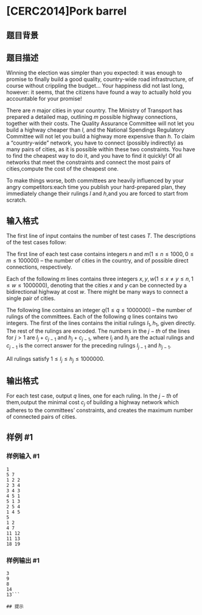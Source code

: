 # [CERC2014]Pork barrel

## 题目背景



## 题目描述

Winning the election was simpler than you expected: it was enough to promise to finally build a good quality, country-wide road infrastructure, of course without crippling the budget... Your happiness did not last long, however: it seems, that the citizens have found a way to actually hold you accountable for your promise!

There are $n$ major cities in your country. The Ministry of Transport has prepared a detailed map, outlining $m$ possible highway connections, together with their costs. The Quality Assurance Committee will not let you build a highway cheaper than $l$, and the National Spendings Regulatory Committee will not let you build a highway more expensive than $h$. To claim a “country-wide” network, you have to connect (possibly indirectly) as many pairs of cities, as it is possible within these two constraints. You have to find the cheapest way to do it, and you have to find it quickly! Of all networks that meet the constraints and connect the most pairs of cities,compute the cost of the cheapest one.

To make things worse, both committees are heavily influenced by your angry competitors:each time you publish your hard-prepared plan, they immediately change their rulings $l$ and $h$,and you are forced to start from scratch.

## 输入格式

The first line of input contains the number of test cases $T$. The descriptions of the test cases follow:

The first line of each test case contains integers $n$ and $m(1 \le n \le 1000, 0 \le m \le 100 000)$ – the number of cities in the country, and of possible direct connections, respectively.

Each of the following $m$ lines contains three integers $x, y, w (1 \le x ≠ y \le n, 1 \le w \le 1 000 000)$, denoting that the cities $x$ and $y$ can be connected by a bidirectional highway at cost $w$. There might be many ways to connect a single pair of cities.

The following line contains an integer $q(1 \le q \le 1 000 000)$ – the number of rulings of the committees. Each of the following $q$ lines contains two integers. The first of the lines contains the initial rulings $l_1, h_1$, given directly. The rest of the rulings are encoded. The numbers in the $j-th$ of the lines for $j > 1$ are $l_j + c_{j -1}$ and $h_j + c_{j-1}$, where $l_j$ and $h_j$ are the actual rulings and $c_{j-1}$ is the correct answer for the preceding rulings $l_{j-1}$ and $h_{j-1}$.

All rulings satisfy $1 \le l_j \le h_j \le 1 000 000$.


## 输出格式

For each test case, output $q$ lines, one for each ruling. In the $j-th$ of them,output the minimal cost $c_j$ of building a highway network which adheres to the committees’ constraints, and creates the maximum number of connected pairs of cities.


## 样例 #1

### 样例输入 #1
```
1
5 7
1 2 2
2 3 4
3 4 3
4 5 1
5 1 3
2 5 4
1 4 5
5
1 2
4 7
11 12
11 13
18 19
```

### 样例输出 #1

```
3
9
8
14
13```

## 提示


